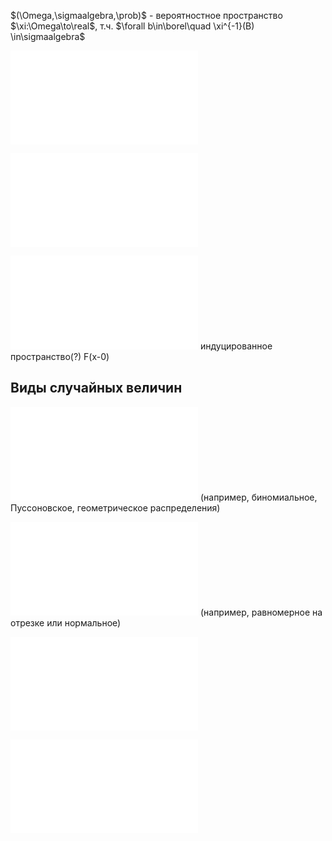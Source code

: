 $(\Omega,\sigmaalgebra,\prob)$ - вероятностное пространство
$\xi:\Omega\to\real$, т.ч. $\forall b\in\borel\quad \xi^{-1}(B) \in\sigmaalgebra$

![Функция распределения](Определения/Функция%20распределения.md)

![Распределение случайной величины](Определения/Распределение%20случайной%20величины.md)

![Свойства функции распределения](Определения/Свойства%20функции%20распределения.md)
индуцированное пространство(?)
F(x-0)

## Виды случайных величин

![Дискретная случайная величина](Определения/Дискретная%20случайная%20величина.md)
(например, биномиальное, Пуссоновское, геометрическое распределения)

![Абсолютно непрерывная случайная величина](Определения/Абсолютно%20непрерывная%20случайная%20величина.md)
(например, равномерное на отрезке или нормальное)

![Сингулярная функция распределения](Определения/Сингулярная%20функция%20распределения.md)

![Теорема Лебега](Определения/Теорема%20Лебега.md)


